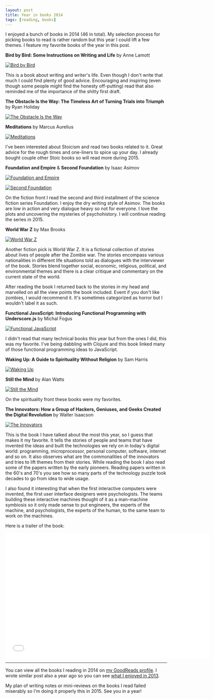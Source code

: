 ```yaml
---
layout: post
title: Year in books 2014
tags: [reading, books]
---
```


I enjoyed a bunch of books in 2014 (46 in total). My selection process for picking books to read is rather random but this year I could lift a few themes. I feature my favorite books of the year in this post.

**Bird by Bird: Some Instructions on Writing and Life** by Anne Lamott

[![Bird by Bird](/images/2015/bird-by-bird.jpg)](http://www.amazon.com/gp/product/B000SEGI8Q/ref=as_li_tl?ie=UTF8&camp=1789&creative=390957&creativeASIN=B000SEGI8Q&linkCode=as2&tag=vesan-20&linkId=NME7ZC3CR636ANCN)

This is a book about writing and writer's life. Even though I don't write that much I could find plenty of good advice. Encouraging and inspiring (even though some people might find the honesty off-putting) read that also reminded me of the importance of the shitty first draft.

**The Obstacle Is the Way: The Timeless Art of Turning Trials into Triumph** by Ryan Holiday

[![The Obstacle Is the Way](/images/2015/obstacle-is-the-way.png)](http://www.amazon.com/gp/product/B00G3L1B8K/ref=as_li_tl?ie=UTF8&camp=1789&creative=390957&creativeASIN=B00G3L1B8K&linkCode=as2&tag=vesan-20&linkId=XAYRCQFDQM2W4YZA)

**Meditations** by Marcus Aurelius

[![Meditations](/images/2015/meditations.jpg)](http://www.amazon.com/gp/product/0679642609/ref=as_li_tl?ie=UTF8&camp=1789&creative=390957&creativeASIN=0679642609&linkCode=as2&tag=vesan-20&linkId=PDH2TGOWPBGOBBC4)

I've been interested about Stoicism and read two books related to it. Great advice for the rough times and one-liners to spice up your day. I already bought couple other Stoic books so will read more during 2015.

**Foundation and Empire** & **Second Foundation** by Isaac Asimov

[![Foundation and Empire](/images/2015/foundation-and-empire.jpg)](http://www.amazon.com/gp/product/0553293370/ref=as_li_tl?ie=UTF8&camp=1789&creative=390957&creativeASIN=0553293370&linkCode=as2&tag=vesan-20&linkId=HYKLACSVWFQ55JOB)

[![Second Foundation](/images/2015/second-foundation.jpg)](http://www.amazon.com/gp/product/B000FC1PWU/ref=as_li_tl?ie=UTF8&camp=1789&creative=390957&creativeASIN=B000FC1PWU&linkCode=as2&tag=vesan-20&linkId=YQ2RLZHNSLHTLATP)

On the fiction front I read the second and third installment of the science fiction series Foundation. I enjoy the dry writing style of Asimov. The books are low in action and very dialogue heavy so not for everyone. I love the plots and uncovering the mysteries of psychohistory. I will continue reading the series in 2015.

**World War Z** by Max Brooks

[![World War Z](/images/2015/world-war-z.jpg)](http://www.amazon.com/gp/product/B004SSUPMS/ref=as_li_tl?ie=UTF8&camp=1789&creative=390957&creativeASIN=B004SSUPMS&linkCode=as2&tag=vesan-20&linkId=6Z36VBHPOAJS37KC)

Another fiction pick is World War Z. It is a fictional collection of stories about lives of people after the Zombie war. The stories encompass various nationalities in different life situations told as dialogues with the interviewer of the book. Stories blend together social, economic, religious, political, and environmental themes and there is a clear critique and commentary on the current state of the world.

After reading the book I returned back to the stories in my head and marvelled on all the view points the book included. Event if you don't like zombies, I would recommend it. It's sometimes categorized as horror but I wouldn't label it as such.

**Functional JavaScript: Introducing Functional Programming with Underscore.js** by Michal Fogus

[![Functional JavaScript](/images/2015/functional-javascript.png)](http://www.amazon.com/gp/product/B00D624AQO/ref=as_li_tl?ie=UTF8&camp=1789&creative=390957&creativeASIN=B00D624AQO&linkCode=as2&tag=vesan-20&linkId=OODEQL6CYFGU4OKD)

I didn't read that many technical books this year but from the ones I did, this was my favorite. I've being dabbling with Clojure and this book linked many of those functional programming ideas to JavaScript.

**Waking Up: A Guide to Spirituality Without Religion** by Sam Harris

[![Waking Up](/images/2015/waking-up.jpg)](http://www.amazon.com/gp/product/B00GEEB9YC/ref=as_li_tl?ie=UTF8&camp=1789&creative=390957&creativeASIN=B00GEEB9YC&linkCode=as2&tag=vesan-20&linkId=TUVVMUHBZMFHEHQC)

**Still the Mind** by Alan Watts

[![Still the Mind](/images/2015/still-the-mind.jpg)](http://www.amazon.com/gp/product/B003CIQ56U/ref=as_li_tl?ie=UTF8&camp=1789&creative=390957&creativeASIN=B003CIQ56U&linkCode=as2&tag=vesan-20&linkId=WO466PTTJLB32VDV)

On the spirituality front these books were my favorites.

**The Innovators: How a Group of Hackers, Geniuses, and Geeks Created the Digital Revolution** by Walter Isaacson

[![The Innovators](/images/2015/innovators.jpg)](http://www.amazon.com/gp/product/B00JGAS65Q/ref=as_li_tl?ie=UTF8&camp=1789&creative=390957&creativeASIN=B00JGAS65Q&linkCode=as2&tag=vesan-20&linkId=BQVJ6GSY5C7PBBFV)

This is the book I have talked about the most this year, so I guess that makes it my favorite. It tells the stories of people and teams that have invented the ideas and built the technologies we rely on in today's digital world: programming, microprocessor, personal computer, software, internet and so on. It also observes what are the commonalities of the innovators and tries to lift themes from their stories. While reading the book I also read some of the papers written by the early pioneers. Reading papers written in the 60's and 70's you see how so many parts of the technology puzzle took decades to go from idea to wide usage.

I also found it interesting that when the first interactive computers were invented, the first user interface designers were psychologists. The teams building these interactive machines thought of it as a man-machine symbiosis so it only made sense to put engineers, the experts of the machine, and psychologists, the experts of the human, to the same team to work on the machines.

Here is a trailer of the book:

<iframe width="637" height="389" src="//www.youtube.com/embed/xnE5oZEEQeU" frameborder="0" allowfullscreen></iframe>

- - -

You can view all the books I reading in 2014 on [my GoodReads profile](https://www.goodreads.com/review/list/3603997-vesa-v-nsk?read_at=2014&view=covers). I wrote similar post also a year ago so you can see [what I enjoyed in 2013](http://vesavanska.com/2014/reading-list-2013/).

My plan of writing notes or mini-reviews on the books I read failed miserably so I'm doing it properly this in 2015. See you in a year!

